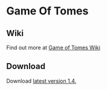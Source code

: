 # Game Of Tomes

## Wiki
Find out more at [Game of Tomes Wiki](https://github.com/cabbruzzese/gameoftomes/wiki)

## Download
Download [latest version 1.4.](https://github.com/cabbruzzese/gameoftomes/releases/tag/version1_4)